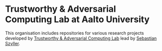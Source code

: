 # Trustworthy & Adversarial Computing Lab at Aalto University

This organisation includes repositories for various research projects developed by [Trustworthy & Adversarial Computing Lab](https://taclab.aalto.fi) lead by [Sebastian Szyller](https://sebszyller.com).

